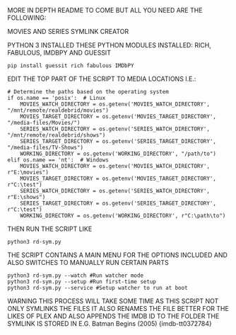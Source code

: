 MORE IN DEPTH README TO COME BUT ALL YOU NEED ARE THE FOLLOWING:

MOVIES AND SERIES SYMLINK CREATOR

PYTHON 3 INSTALLED 
THESE PYTHON MODULES INSTALLED: RICH, FABULOUS, IMDBPY AND GUESSIT

```
pip install guessit rich fabulous IMDbPY
```

EDIT THE TOP PART OF THE SCRIPT TO MEDIA LOCATIONS I.E.:

```
# Determine the paths based on the operating system
if os.name == 'posix':  # Linux
    MOVIES_WATCH_DIRECTORY = os.getenv('MOVIES_WATCH_DIRECTORY', "/mnt/remote/realdebrid/movies")
    MOVIES_TARGET_DIRECTORY = os.getenv('MOVIES_TARGET_DIRECTORY', "/media-files/Movies/")
    SERIES_WATCH_DIRECTORY = os.getenv('SERIES_WATCH_DIRECTORY', "/mnt/remote/realdebrid/shows")
    SERIES_TARGET_DIRECTORY = os.getenv('SERIES_TARGET_DIRECTORY', "/media-files/TV-Shows")
    WORKING_DIRECTORY = os.getenv('WORKING_DIRECTORY', "/path/to")
elif os.name == 'nt':  # Windows
    MOVIES_WATCH_DIRECTORY = os.getenv('MOVIES_WATCH_DIRECTORY', r"E:\movies")
    MOVIES_TARGET_DIRECTORY = os.getenv('MOVIES_TARGET_DIRECTORY', r"C:\test")
    SERIES_WATCH_DIRECTORY = os.getenv('SERIES_WATCH_DIRECTORY', r"E:\shows")
    SERIES_TARGET_DIRECTORY = os.getenv('SERIES_TARGET_DIRECTORY', r"C:\test")
    WORKING_DIRECTORY = os.getenv('WORKING_DIRECTORY', r"C:\path\to")
```

THEN RUN THE SCRIPT LIKE

```
python3 rd-sym.py
```

THE SCRIPT CONTAINS A MAIN MENU FOR THE OPTIONS INCLUDED AND ALSO SWITCHES TO MANUALLY RUN CERTAIN PARTS

```
python3 rd-sym.py --watch #Run watcher mode
python3 rd-sym.py --setup #Run first-time setup
python3 rd-sym.py --service #Setup watcher to run at boot
```

WARNING THIS PROCESS WILL TAKE SOME TIME AS THIS SCRIPT NOT ONLY SYMLINKS THE FILES IT ALSO RENAMES THE FILE BETTER FOR THE LIKES OF PLEX AND ALSO APPENDS THE IMDB ID TO THE FOLDER THE SYMLINK IS STORED IN E.G. Batman Begins (2005) {imdb-tt0372784}
